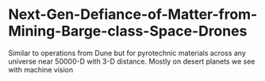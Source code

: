 # Next-Gen-Defiance-of-Matter-from-Mining-Barge-class-Space-Drones
Similar to operations from Dune but for pyrotechnic materials across any universe near 50000-D with 3-D distance. Mostly on desert planets we see with machine vision

